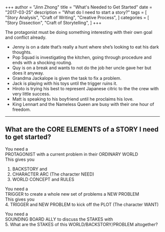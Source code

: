 +++ 
author = "Jinn Zhong" 
title = "What's Needed to Get Started" 
date = "2017-03-25" 
description = "What do I need to start a story?"
tags = [
    "Story Analysis",
    "Craft of Writing",
    "Creative Process",
]
categories = [
    "Story Dissection",
    "Craft of Storytelling",
]
+++

The protagonist must be doing something interesting with their own goal and conflict already. 
* Jenny is on a date that’s really a hunt where she’s looking to eat his dark thoughts.
* Pop Squad is investigating the kitchen, going through procedure and ends with a shocking routing. 
* Quy is on a break and wants to not do the job her uncle gave her but does it anyway. 
* Grandma Jackalope is given the task to fix a problem.
* Jack is playing with his toys until the trigger ruins it. 
* Hiroto is trying his best to represent Japanese citric to the the crew with very little success.  
* Matt is speaking to his boyfriend until he proclaims his love. 
* King Lennart and the Nameless Queen are busy with their one hour of freedom.

---

## What are the CORE ELEMENTS of a STORY I need to get started?

You need a  
PROTAGONIST with a current problem in their ORDINARY WORLD  
This gives you  
1. BACKSTORY and 
2. CHARACTER ARC (The character NEED)
3. WORLD CONCEPT and RULES

You need a  
TRIGGER to create a whole new set of problems a NEW PROBLEM  
This gives you  
4. TRIGGER and NEW PROBLEM to kick off the PLOT  (The character WANT)

You need a  
SOUNDING BOARD ALLY to discuss the STAKES with  
5. What are the STAKES of this WORLD/BACKSTORY/PROBLEM altogether?


